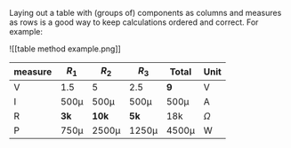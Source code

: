 Laying out a table with (groups of) components as columns and measures as rows is a good way to keep calculations ordered and correct. For example:

![[table method example.png]]

| measure | $R_1$ | $R_2$ | $R_3$ | Total | Unit |
| ---- | ---- | ---- | ---- | ---- | ---- |
| V | 1.5 | 5 | 2.5 | **9** | V |
| I | 500μ | 500μ | 500μ | 500μ | A |
| R | **3k** | **10k** | **5k** | 18k | $\Omega$ |
| P | 750μ | 2500μ | 1250μ | 4500μ | W |
